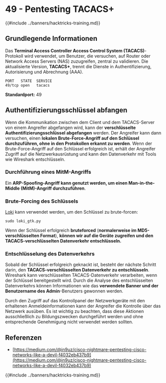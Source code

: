 # 49 - Pentesting TACACS+

{{#include ../banners/hacktricks-training.md}}

## Grundlegende Informationen

Das **Terminal Access Controller Access Control System (TACACS)**-Protokoll wird verwendet, um Benutzer, die versuchen, auf Router oder Network Access Servers (NAS) zuzugreifen, zentral zu validieren. Die aktualisierte Version, **TACACS+**, trennt die Dienste in Authentifizierung, Autorisierung und Abrechnung (AAA).
```
PORT   STATE  SERVICE
49/tcp open   tacacs
```
**Standardport:** 49

## Authentifizierungsschlüssel abfangen

Wenn die Kommunikation zwischen dem Client und dem TACACS-Server von einem Angreifer abgefangen wird, kann der **verschlüsselte Authentifizierungsschlüssel abgefangen** werden. Der Angreifer kann dann versuchen, einen **lokalen Brute-Force-Angriff auf den Schlüssel durchzuführen, ohne in den Protokollen erkannt zu werden**. Wenn der Brute-Force-Angriff auf den Schlüssel erfolgreich ist, erhält der Angreifer Zugriff auf die Netzwerkausrüstung und kann den Datenverkehr mit Tools wie Wireshark entschlüsseln.

### Durchführung eines MitM-Angriffs

Ein **ARP-Spoofing-Angriff kann genutzt werden, um einen Man-in-the-Middle (MitM)-Angriff durchzuführen**.

### Brute-Forcing des Schlüssels

[Loki](https://c0decafe.de/svn/codename_loki/trunk/) kann verwendet werden, um den Schlüssel zu brute-forcen:
```
sudo loki_gtk.py
```
Wenn der Schlüssel erfolgreich **bruteforced** (**normalerweise im MD5-verschlüsselten Format**), **können wir auf die Geräte zugreifen und den TACACS-verschlüsselten Datenverkehr entschlüsseln.**

### Entschlüsselung des Datenverkehrs

Sobald der Schlüssel erfolgreich geknackt ist, besteht der nächste Schritt darin, den **TACACS-verschlüsselten Datenverkehr zu entschlüsseln**. Wireshark kann verschlüsselten TACACS-Datenverkehr verarbeiten, wenn der Schlüssel bereitgestellt wird. Durch die Analyse des entschlüsselten Datenverkehrs können Informationen wie das **verwendete Banner und der Benutzername des Admin**-Benutzers gewonnen werden.

Durch den Zugriff auf das Kontrollpanel der Netzwerkgeräte mit den erhaltenen Anmeldeinformationen kann der Angreifer die Kontrolle über das Netzwerk ausüben. Es ist wichtig zu beachten, dass diese Aktionen ausschließlich zu Bildungszwecken durchgeführt werden und ohne entsprechende Genehmigung nicht verwendet werden sollten.

## Referenzen

- [https://medium.com/@in9uz/cisco-nightmare-pentesting-cisco-networks-like-a-devil-f4032eb437b9](https://medium.com/@in9uz/cisco-nightmare-pentesting-cisco-networks-like-a-devil-f4032eb437b9)

{{#include ../banners/hacktricks-training.md}}
